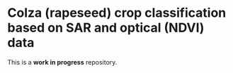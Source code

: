 # Colza (rapeseed) crop classification based on SAR and optical (NDVI) data

This is a **work in progress** repository.
